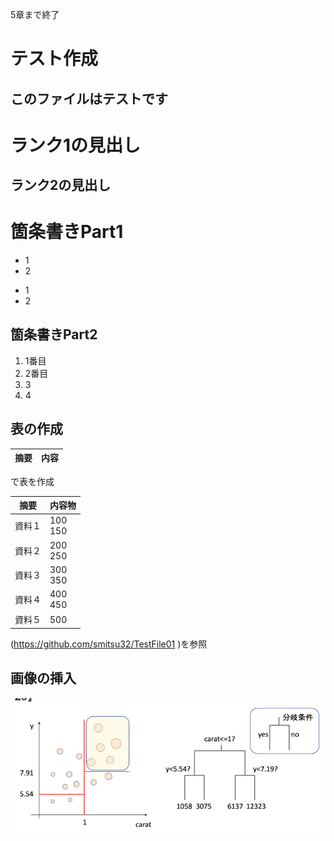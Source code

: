 5章まで終了
# テスト作成
## このファイルはテストです
# ランク1の見出し
## ランク2の見出し

# 箇条書きPart1
- 1
- 2

* 1
* 2

## 箇条書きPart2
1. 1番目
2. 2番目
1. 3
1. 4

## 表の作成
|摘要 |内容
|-- |--
で表を作成

|摘要 |内容物
|-- |--
|資料１ |100<br>150
|資料２ |200<br>250
|資料３ |300<br>350
|資料４ |400<br>450
|資料５ |500

(https://github.com/smitsu32/TestFile01
)を参照
<br>
## 画像の挿入
![標本木](img/hyouhongi.png)
